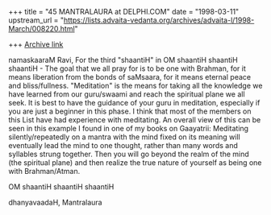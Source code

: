 +++
title = "45 MANTRALAURA at DELPHI.COM"
date = "1998-03-11"
upstream_url = "https://lists.advaita-vedanta.org/archives/advaita-l/1998-March/008220.html"

+++
[Archive link](https://lists.advaita-vedanta.org/archives/advaita-l/1998-March/008220.html)

namaskaaraM Ravi,
  For the third "shaantiH" in OM shaantiH
shaantiH shaantiH - The goal that we all
pray for is to be one with Brahman, for it
means liberation from the bonds of saMsaara,
for it means eternal peace and bliss/fullness.
"Meditation" is the means for taking all the
knowledge we have learned from our guru/swaami
and reach the spiritual plane we all seek.
It is best to have the guidance of your guru
in meditation, especially if you are just a
beginner in this phase. I think that most of
the members on this List have had experience
with meditating. An overall view of this can
be seen in this example I found in one of my
books on Gaayatrii:
  Meditating silently/repeatedly on a mantra with
the mind fixed on its meaning will eventually lead
the mind to one thought, rather than many words
and syllables strung together. Then you will go
beyond the realm of the mind (the spiritual plane)
and then realize the true nature of yourself as
being one with Brahman/Atman.

OM shaantiH shaantiH shaantiH

dhanyavaadaH,
  Mantralaura

